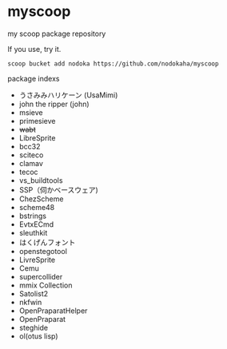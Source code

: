 # myscoop
my scoop package repository

If you use, try it.

```
scoop bucket add nodoka https://github.com/nodokaha/myscoop
```

package indexs

- うさみみハリケーン (UsaMimi)
- john the ripper (john)
- msieve
- primesieve
- ~~wabt~~
- LibreSprite
- bcc32
- sciteco
- clamav
- tecoc
- vs_buildtools
- SSP（伺かベースウェア)
- ChezScheme
- scheme48
- bstrings
- EvtxECmd
- sleuthkit
- はくげんフォント
- openstegotool
- LivreSprite
- Cemu
- supercollider
- mmix Collection
- Satolist2
- nkfwin
- OpenPraparatHelper
- OpenPraparat
- steghide
- ol(otus lisp)
